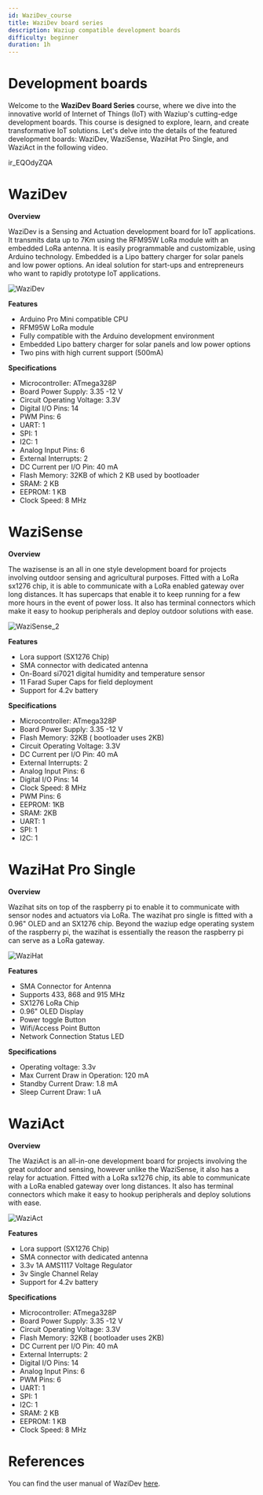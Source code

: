 ```yaml
---
id: WaziDev_course
title: WaziDev board series 
description: Waziup compatible development boards
difficulty: beginner
duration: 1h
---
```


Development boards
==================

<!-- This first course will cover the development boards that are usable with Waziup.
In the following video, we will overview the Waziup development boards, namely WaziDev, WaziSense and WaziAct. -->

Welcome to  the **WaziDev Board Series** course, where we dive into the innovative world of Internet of Things (IoT) with Waziup's cutting-edge development boards. This course is designed to explore, learn, and create transformative IoT solutions. Let's delve into the details of the featured development boards: WaziDev, WaziSense, WaziHat Pro Single, and WaziAct in the following video.

<youtube>ir_EQOdyZQA</youtube>

WaziDev
========
**Overview**

WaziDev is a Sensing and Actuation development board for IoT applications. It transmits data up to 7Km using the RFM95W LoRa module with an embedded LoRa antenna. It is easily programmable and customizable, using Arduino technology. Embedded is a Lipo battery charger for solar panels and low power options. An ideal solution for start-ups and entrepreneurs who want to rapidly prototype IoT applications.

![WaziDev](img/wazidev.jpg)

**Features**
- Arduino Pro Mini compatible CPU
- RFM95W LoRa module
- Fully compatible with the Arduino development environment
- Embedded Lipo battery charger for solar panels and low power options
- Two pins with high current support (500mA)

**Specifications**
- Microcontroller: ATmega328P
- Board Power Supply: 3.35 -12 V
- Circuit Operating Voltage: 3.3V
- Digital I/O Pins: 14
- PWM Pins: 6
- UART: 1
- SPI: 1
- I2C: 1
- Analog Input Pins: 6
- External Interrupts: 2
- DC Current per I/O Pin: 40 mA
- Flash Memory: 32KB of which 2 KB used by bootloader
- SRAM: 2 KB
- EEPROM: 1 KB
- Clock Speed: 8 MHz

WaziSense
==========
**Overview**

The wazisense is an all in one style development board for projects involving outdoor sensing and agricultural purposes. Fitted with a LoRa sx1276 chip, it is able to communicate with a LoRa enabled gateway over long distances. It has supercaps that enable it to keep running for a few more hours in the event of power loss. It also has terminal connectors which make it easy to hookup peripherals and deploy outdoor solutions with ease.

![WaziSense_2](img/wazisense_2.jpg)

**Features**
- Lora support (SX1276 Chip)
- SMA connector with dedicated antenna
- On-Board si7021 digital humidity and temperature sensor
- 11 Farad Super Caps for field deployment
- Support for 4.2v battery

**Specifications**
- Microcontroller: ATmega328P
- Board Power Supply: 3.35 -12 V
- Flash Memory: 32KB ( bootloader uses 2KB)
- Circuit Operating Voltage: 3.3V
- DC Current per I/O Pin: 40 mA
- External Interrupts: 2
- Analog Input Pins: 6
- Digital I/O Pins: 14
- Clock Speed: 8 MHz
- PWM Pins: 6
- EEPROM: 1KB
- SRAM: 2KB
- UART: 1
- SPI: 1
- I2C: 1

WaziHat Pro Single
==================
**Overview**

Wazihat sits on top of the raspberry pi to enable it to communicate with sensor nodes and actuators via LoRa. The wazihat pro single is fitted with a 0.96" OLED and an SX1276 chip. Beyond the waziup edge operating system of the raspberry pi, the wazihat is essentially the reason the raspberry pi can serve as a LoRa gateway.

![WaziHat](img/wazihatprosingle.jpg)

**Features**
- SMA Connector for Antenna
- Supports 433, 868 and 915 MHz
- SX1276 LoRa Chip
- 0.96" OLED Display
- Power toggle Button
- Wifi/Access Point Button
- Network Connection Status LED

**Specifications**
- Operating voltage: 3.3v
- Max Current Draw in Operation: 120 mA
- Standby Current Draw: 1.8 mA
- Sleep Current Draw: 1 uA

WaziAct
========
**Overview**

The WaziAct is an all-in-one development board for projects involving the great outdoor and sensing, however unlike the WaziSense, it also has a relay for actuation. Fitted with a LoRa sx1276 chip, its able to communicate with a LoRa enabled gateway over long distances. It also has terminal connectors which make it easy to hookup peripherals and deploy solutions with ease.

![WaziAct](img/waziact.jpg)

**Features**
- Lora support (SX1276 Chip)
- SMA connector with dedicated antenna
- 3.3v 1A AMS1117 Voltage Regulator
- 3v Single Channel Relay
- Support for 4.2v battery

**Specifications**
- Microcontroller: ATmega328P
- Board Power Supply: 3.35 -12 V
- Circuit Operating Voltage: 3.3V
- Flash Memory: 32KB ( bootloader uses 2KB)
- DC Current per I/O Pin: 40 mA
- External Interrupts: 2
- Digital I/O Pins: 14
- Analog Input Pins: 6
- PWM Pins: 6
- UART: 1
- SPI: 1
- I2C: 1
- SRAM: 2 KB
- EEPROM: 1 KB
- Clock Speed: 8 MHz


References
==========

You can find the user manual of WaziDev [here](https://www.waziup.io/documentation/wazidev/).
